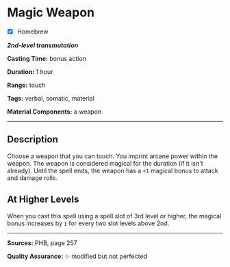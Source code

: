 # Magic Weapon

- [x] Homebrew

***2nd-level transmutation***

**Casting Time:** bonus action

**Duration:** 1 hour

**Range:** touch

**Tags:** verbal, somatic, material

**Material Components:** a weapon

---

## Description
Choose a weapon that you can touch.
You imprint arcane power within the weapon.
The weapon is considered magical for the duration (if it isn't already).
Until the spell ends, the weapon has a `+1` magical bonus to attack and damage rolls.

## At Higher Levels
When you cast this spell using a spell slot of 3rd level or higher, the magical bonus increases by `1` for every two slot levels above 2nd.

---

**Sources:** PHB, page 257

**Quality Assurance:** :sparkles: modified but not perfected
